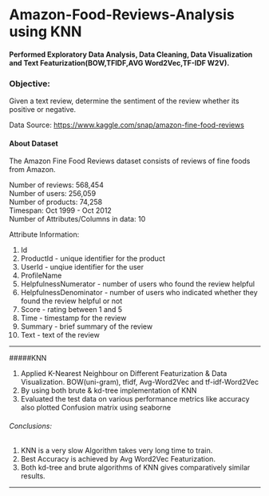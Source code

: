 # Amazon-Food-Reviews-Analysis using KNN

#### Performed Exploratory Data Analysis, Data Cleaning, Data Visualization and Text Featurization(BOW,TFIDF,AVG Word2Vec,TF-IDF W2V). 
### Objective:
Given a text review, determine the sentiment of the review whether its positive or negative.

Data Source: https://www.kaggle.com/snap/amazon-fine-food-reviews

#### About Dataset

The Amazon Fine Food Reviews dataset consists of reviews of fine foods from Amazon.<br>

Number of reviews: 568,454<br>
Number of users: 256,059<br>
Number of products: 74,258<br>
Timespan: Oct 1999 - Oct 2012<br>
Number of Attributes/Columns in data: 10 

Attribute Information:

1. Id
2. ProductId - unique identifier for the product
3. UserId - unqiue identifier for the user
4. ProfileName
5. HelpfulnessNumerator - number of users who found the review helpful
6. HelpfulnessDenominator - number of users who indicated whether they found the review helpful or not
7. Score - rating between 1 and 5
8. Time - timestamp for the review
9. Summary - brief summary of the review
10. Text - text of the review
<hr>
 
#####KNN
1. Applied K-Nearest Neighbour on Different Featurization & Data Visualization. BOW(uni-gram), tfidf, Avg-Word2Vec and tf-idf-Word2Vec 
2. By using both brute & kd-tree implementation of KNN 
3. Evaluated the test data on various performance metrics like accuracy also plotted Confusion matrix 
using seaborne

###### Conclusions:
1.  KNN is a very slow Algorithm takes very long time to train.
2.  Best Accuracy  is achieved by Avg Word2Vec Featurization.
3.  Both kd-tree and brute algorithms of KNN gives comparatively similar results.
<hr>

